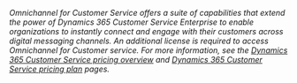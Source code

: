 *Omnichannel for Customer Service offers a suite of capabilities that extend the power of Dynamics 365 Customer Service Enterprise to enable organizations to instantly connect and engage with their customers across digital messaging channels. An additional license is required to access Omnichannel for Customer service. For more information, see the [Dynamics 365 Customer Service pricing overview](https://dynamics.microsoft.com/customer-service/overview/#pricing) and [Dynamics 365 Customer Service pricing plan](https://dynamics.microsoft.com/pricing/customer-service/#plans) pages.*

